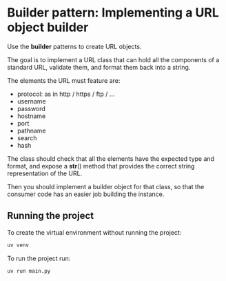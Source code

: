 # Builder pattern: Implementing a URL object builder

Use the **builder** patterns to create URL objects.

The goal is to implement a URL class that can hold all the components of a standard URL, validate them, and format them back into a string.

The elements the URL must feature are:
+ protocol: as in http / https / ftp / ...
+ username
+ password
+ hostname
+ port
+ pathname
+ search
+ hash

The class should check that all the elements have the expected type and format, and expose a __str__() method that provides the correct string representation of the URL.

Then you should implement a builder object for that class, so that the consumer code has an easier job building the instance.

## Running the project

To create the virtual environment without running the project:

```bash
uv venv
```

To run the project run:

```bash
uv run main.py
```